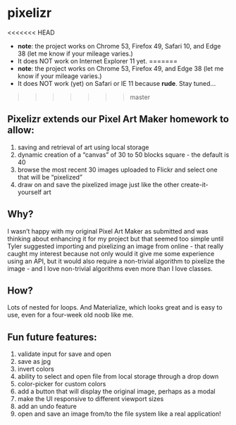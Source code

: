 # pixelizr

<<<<<<< HEAD
* __note__: the project works on Chrome 53, Firefox 49, Safari 10, and Edge 38 (let me know if your mileage varies.)
* It does NOT work on Internet Explorer 11 yet.
=======
* __note__: the project works on Chrome 53, Firefox 49, and Edge 38 (let me know if your mileage varies.) 
* It does NOT work (yet) on Safari or IE 11 because __rude__. Stay tuned...
>>>>>>> master

## Pixelizr extends our Pixel Art Maker homework to allow:

1. saving and retrieval of art using local storage
2. dynamic creation of a “canvas” of 30 to 50 blocks square - the default is 40
3. browse the most recent 30 images uploaded to Flickr and select one that will be “pixelized”
4. draw on and save the pixelized image just like the other create-it-yourself art

## Why?

I wasn’t happy with my original Pixel Art Maker as submitted and was thinking about enhancing it for my project but that
seemed too simple until Tyler suggested importing and pixelizing an image from online - that really caught my interest
because not only would it give me some experience using an API, but it would also require a non-trivial algorithm to
pixelize the image - and I love non-trivial algorithms even more than I love classes.

## How?

Lots of nested for loops. And Materialize, which looks great and is easy to use, even for a four-week old noob like me.

## Fun future features:

1. validate input for save and open
2. save as jpg
3. invert colors
4. ability to select and open file from local storage through a drop down
5. color-picker for custom colors
6. add a button that will display the original image, perhaps as a modal
7. make the UI responsive to different viewport sizes
8. add an undo feature
9. open and save an image from/to the file system like a real application!
